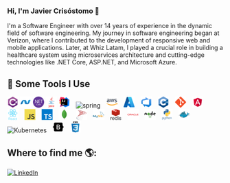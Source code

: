 ### Hi, I'm Javier Crisóstomo 👋
I'm a Software Engineer with over 14 years of experience in the dynamic field of software engineering. My journey in software engineering began at Verizon, where I contributed to the development of responsive web and mobile applications. Later, at Whiz Latam, I played a crucial role in building a healthcare system using microservices architecture and cutting-edge technologies like .NET Core, ASP.NET, and Microsoft Azure.

<h2>🚀 Some Tools I Use</h2>
<p>
<img src="https://raw.githubusercontent.com/devicons/devicon/master/icons/csharp/csharp-original.svg" alt="csharp" width="26" style="padding-right:10;"/>
<img src="https://raw.githubusercontent.com/devicons/devicon/master/icons/dot-net/dot-net-original.svg" alt=".NET" width="26" style="padding-right:10;"/>
<img src="https://raw.githubusercontent.com/devicons/devicon/master/icons/dotnetcore/dotnetcore-original.svg" alt="dotnetcore" width="26" style="padding-right:10;"/>
<img src="https://raw.githubusercontent.com/devicons/devicon/master/icons/java/java-original-wordmark.svg" alt="java" width="26" style="padding-right:10;"/>
<img src="https://raw.githubusercontent.com/devicons/devicon/master/icons/intellij/intellij-original.svg" alt="intellij" width="26" style="padding-right:10px;"/>
<img src="https://www.vectorlogo.zone/logos/springio/springio-icon.svg" alt="spring" width="26" style="padding-right:10px;"/>
<img src="https://raw.githubusercontent.com/devicons/devicon/master/icons/amazonwebservices/amazonwebservices-original-wordmark.svg" alt="amazonwebservices" width="26" style="padding-right:10px;"/>
<img src="https://raw.githubusercontent.com/devicons/devicon/master/icons/azure/azure-original.svg" alt="azure" width="26" style="padding-right:10px;"/>
<img src="https://raw.githubusercontent.com/devicons/devicon/master/icons/azuredevops/azuredevops-original.svg" alt="azuredevops" width="26" style="padding-right:10px;"/>
<img src="https://raw.githubusercontent.com/devicons/devicon/master/icons/cplusplus/cplusplus-original.svg" alt="cplusplus" width="26" style="padding-right:10px;"/>
<img src="https://raw.githubusercontent.com/devicons/devicon/master/icons/git/git-original.svg" alt="git" width="26" style="padding-right:10px;"/>
<img src="https://raw.githubusercontent.com/devicons/devicon/master/icons/angular/angular-original.svg" alt="angular" width="26" style="padding-right:10px;"/>
<img src="https://raw.githubusercontent.com/devicons/devicon/master/icons/react/react-original-wordmark.svg" alt="react" width="26" style="padding-right:10px;"/>
<img src="https://raw.githubusercontent.com/devicons/devicon/master/icons/javascript/javascript-original.svg" alt="javascript" width="26" style="padding-right:10px;"/>
<img src="https://raw.githubusercontent.com/devicons/devicon/master/icons/typescript/typescript-original.svg" alt="typescript" width="26" style="padding-right:10px;"/>
<img src="https://raw.githubusercontent.com/devicons/devicon/master/icons/mongodb/mongodb-original.svg" alt="mongodb" width="26" style="padding-right:10px;"/>
<img src="https://raw.githubusercontent.com/devicons/devicon/master/icons/microsoftsqlserver/microsoftsqlserver-original.svg" alt="microsoftsqlserver" width="26" style="padding-right:10px;"/>
<img src="https://raw.githubusercontent.com/devicons/devicon/master/icons/mysql/mysql-original-wordmark.svg" alt="mysql" width="26" style="padding-right:10px;"/>
<img src="https://raw.githubusercontent.com/devicons/devicon/master/icons/redis/redis-original-wordmark.svg" alt="redis" width="26" style="padding-right:10px;"/>
<img src="https://raw.githubusercontent.com/devicons/devicon/master/icons/oracle/oracle-original.svg" alt="oracle" width="26" style="padding-right:10px;"/>
<img src="https://raw.githubusercontent.com/devicons/devicon/master/icons/nodejs/nodejs-original-wordmark.svg" alt="nodejs" width="26" style="padding-right:10px;"/>
<img src="https://raw.githubusercontent.com/devicons/devicon/master/icons/python/python-original-wordmark.svg" alt="python" width="26" style="padding-right:10px;"/>
<img src="https://raw.githubusercontent.com/devicons/devicon/master/icons/docker/docker-original.svg" alt="Docker" width="26" style="padding-right:10px;"/>
<img src="https://www.vectorlogo.zone/logos/kubernetes/kubernetes-icon.svg" alt="Kubernetes" width="26" style="padding-right:10px;"/>
<img src="https://raw.githubusercontent.com/devicons/devicon/master/icons/bootstrap/bootstrap-plain.svg" alt="bootstrap" width="26" style="padding-right:10px;"/>
<img src="https://raw.githubusercontent.com/devicons/devicon/master/icons/css3/css3-original-wordmark.svg" alt="css3" width="26" style="padding-right:10px;"/>
</p>

<h2>Where to find me 🌎:</h2>
<a href="https://www.linkedin.com/in/jcrisostomo/" target="_blank"><img alt="LinkedIn" src="https://img.shields.io/badge/linkedin-%230077B5.svg?&style=for-the-badge&logo=linkedin&logoColor=white" /></a>

<!--
**JavierCrisostomo/JavierCrisostomo** is a ✨ _special_ ✨ repository because its `README.md` (this file) appears on your GitHub profile.

Here are some ideas to get you started:

- 🔭 I’m currently working on ...
- 🌱 I’m currently learning ...
- 👯 I’m looking to collaborate on ...
- 🤔 I’m looking for help with ...
- 💬 Ask me about ...
- 📫 How to reach me: ...
- 😄 Pronouns: ...
- ⚡ Fun fact: ...
-->
